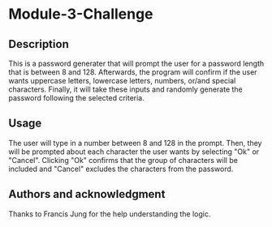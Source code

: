 # Module-3-Challenge

## Description
This is a password generater that will prompt the user for a password length that is between 8 and 128. Afterwards, the program will confirm if the user wants uppercase letters, lowercase letters, numbers, or/and special characters. Finally, it will take these inputs and randomly generate the password following the selected criteria.  

## Usage
The user will type in a number between 8 and 128 in the prompt. Then, they will be prompted about each character the user wants by selecting "Ok" or "Cancel". Clicking "Ok" confirms that the group of characters will be included and "Cancel" excludes the characters from the password.   

## Authors and acknowledgment
Thanks to Francis Jung for the help understanding the logic.